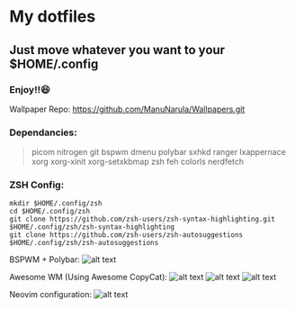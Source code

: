 # My dotfiles

  ## Just move whatever you want to your $HOME/.config
  ### Enjoy!!😆

Wallpaper Repo: https://github.com/ManuNarula/Wallpapers.git 
  
### Dependancies:
> picom nitrogen git bspwm dmenu polybar sxhkd ranger lxappernace xorg xorg-xinit xorg-setxkbmap zsh feh colorls nerdfetch 

### ZSH Config:
    
    mkdir $HOME/.config/zsh
    cd $HOME/.config/zsh
    git clone https://github.com/zsh-users/zsh-syntax-highlighting.git  $HOME/.config/zsh/zsh-syntax-highlighting
    git clone https://github.com/zsh-users/zsh-autosuggestions  $HOME/.config/zsh/zsh-autosuggestions



BSPWM + Polybar:
![alt text](https://github.com/ManuNarula/dot/blob/main/2021-07-06_05-51.png?raw=true) 

Awesome WM (Using Awesome CopyCat):
![alt text](https://github.com/ManuNarula/configuration/blob/main/2021-09-09_13-53.png)
![alt text](https://github.com/ManuNarula/configuration/blob/main/2021-08-27_16-36.png)
![alt text](https://github.com/ManuNarula/configuration/blob/main/2021-10-27_12-22.png)

Neovim configuration: 
![alt text](https://github.com/ManuNarula/configuration/blob/main/avfOlHCjOI.png)
